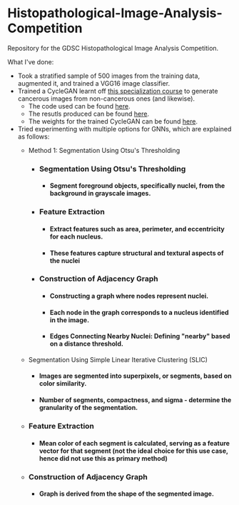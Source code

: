 # Histopathological-Image-Analysis-Competition
Repository for the GDSC Histopathological Image Analysis Competition.

What I've done: 
- Took a stratified sample of 500 images from the training data, augmented it, and trained a VGG16 image classifier.
- Trained a CycleGAN learnt off [this specialization course](https://www.coursera.org/account/accomplishments/specialization/certificate/MK2MTM8QZ9NC) to generate cancerous images from non-cancerous ones (and likewise).
    - The code used can be found [here](https://github.com/shravan-18/Histopathological-Image-Analysis-Competition/blob/main/AMD-Cloud-Runs/CycleGAN/cycle_gan.py).
    - The resutls produced can be found [here](https://github.com/shravan-18/Histopathological-Image-Analysis-Competition/tree/main/AMD-Cloud-Runs/CycleGAN/CycleGAN_images).
    - The weights for the trained CycleGAN can be found [here](https://github.com/shravan-18/Histopathological-Image-Analysis-Competition/tree/main/ckpt/CycleGAN).
- Tried experimenting with multiple options for GNNs, which are explained as follows:
    - Method 1: Segmentation Using Otsu's Thresholding
        - ### **Segmentation Using Otsu's Thresholding**
      
          - #### Segment foreground objects, specifically nuclei, from the background in grayscale images.
          
        - ### **Feature Extraction**
      
          - #### Extract features such as area, perimeter, and eccentricity for each nucleus.
          - #### These features capture structural and textural aspects of the nuclei
          
        - ### **Construction of Adjacency Graph**
      
          - #### Constructing a graph where nodes represent nuclei.
          - #### Each node in the graph corresponds to a nucleus identified in the image.
          - #### Edges Connecting Nearby Nuclei: Defining "nearby" based on a distance threshold.

    - Segmentation Using Simple Linear Iterative Clustering (SLIC)
    
        - #### Images are segmented into superpixels, or segments, based on color similarity.
        - #### Number of segments, compactness, and sigma -  determine the granularity of the segmentation. 
        
    - ### Feature Extraction
    
        - #### Mean color of each segment is calculated, serving as a feature vector for that segment (not the ideal choice for this use case, hence did not use this as primary method)
        
    - ### Construction of Adjacency Graph
    
        - #### Graph is derived from the shape of the segmented image.
